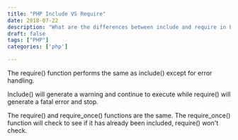 ```yaml
---
title: "PHP Include VS Require"
date: 2018-07-22
description: "What are the differences between include and require in PHP"
draft: false
tags: ["PHP"]
categories: ['php']

---
```



The require() function performs the same as include() except for error handling.

Include() will generate a warning and continue to execute while require() will generate a fatal error and stop.

The require() and require_once() functions are the same. The require_once() function will check to see if it has already been included, require() won't check.
